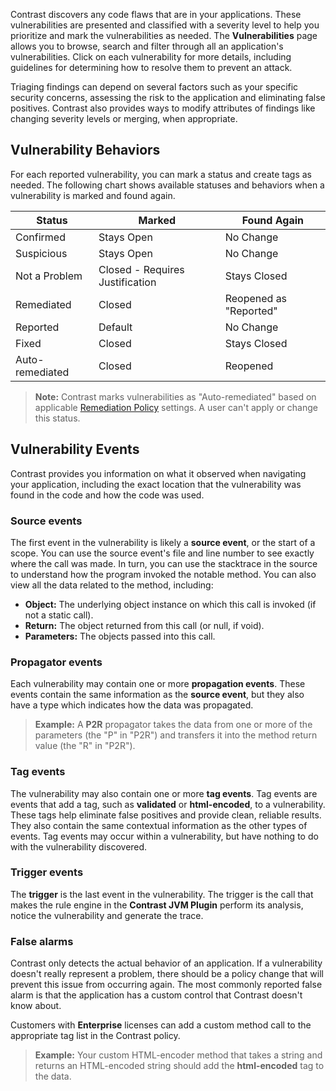 <!--
title: "Analyze Vulnerability Findings"
description: "Explanation of vulnerability findings"
tags: "user vulnerabilities analyze findings quick start guide"
-->

Contrast discovers any code flaws that are in your applications. These vulnerabilities are presented and classified with a severity level to help you prioritize and mark the vulnerabilities as needed. The **Vulnerabilities** page allows you to browse, search and filter through all an application's vulnerabilities. Click on each vulnerability for more details, including guidelines for determining how to resolve them to prevent an attack.

Triaging findings can depend on several factors such as your specific security concerns, assessing the risk to the application and  eliminating false positives. Contrast also provides ways to modify attributes of findings like changing severity levels or merging, when appropriate. 

## Vulnerability Behaviors

For each reported vulnerability, you can mark a status and create tags as needed. The following chart shows available statuses and behaviors when a vulnerability is marked and found again.

| Status        | Marked                          | Found Again          |
|---------------|---------------------------------|----------------------|
| Confirmed     | Stays Open                      | No Change            |
| Suspicious    | Stays Open                      | No Change            |
| Not a Problem | Closed - Requires Justification | Stays Closed         |
| Remediated    | Closed                          | Reopened as "Reported" |
| Reported      | Default                         | No Change            |
| Fixed         | Closed                          | Stays Closed         |
| Auto-remediated | Closed 						  | Reopened			 |

> **Note:** Contrast marks vulnerabilities as "Auto-remediated" based on applicable [Remediation Policy](admin-policymgmt.html#remediate) settings. A user can't apply or change this status. 

## Vulnerability Events

Contrast provides you information on what it observed when navigating your application, including the exact location that the vulnerability was found in the code and how the code was used.

### Source events

The first event in the vulnerability is likely a **source event**, or the start of a scope. You can use the source event's file and line number to see exactly where the call was made. In turn, you can use the stacktrace in the source to understand how the program invoked the notable method. You can also view all the data related to the method, including:

* **Object:** The underlying object instance on which this call is invoked (if not a static call).
* **Return:** The object returned from this call (or null, if void).
* **Parameters:** The objects passed into this call.

### Propagator events

Each vulnerability may contain one or more **propagation events**. These events contain the same information as the **source event**, but they also have a type which indicates how the data was propagated.

> **Example:** A **P2R** propagator takes the data from one or more of the parameters (the "P" in "P2R") and transfers it into the method return value (the "R" in "P2R").

### Tag events

The vulnerability may also contain one or more **tag events**. Tag events are events that add a tag, such as **validated** or **html-encoded**, to a vulnerability. These tags help eliminate false positives and provide clean, reliable results. They also contain the same contextual information as the other types of events. Tag events may occur within a vulnerability, but have nothing to do with the vulnerability discovered.

### Trigger events

The **trigger** is the last event in the vulnerability. The trigger is the call that makes the rule engine in the **Contrast JVM Plugin** perform its analysis, notice the vulnerability and generate the trace.

### False alarms

Contrast only detects the actual behavior of an application. If a vulnerability doesn't really represent a problem, there should be a policy change that will prevent this issue from occurring again. The most commonly reported false alarm is that the application has a custom control that Contrast doesn't know about. 

Customers with **Enterprise** licenses can add a custom method call to the appropriate tag list in the Contrast policy. 

> **Example:** Your custom HTML-encoder method that takes a string and returns an HTML-encoded string should add the **html-encoded** tag to the data.



